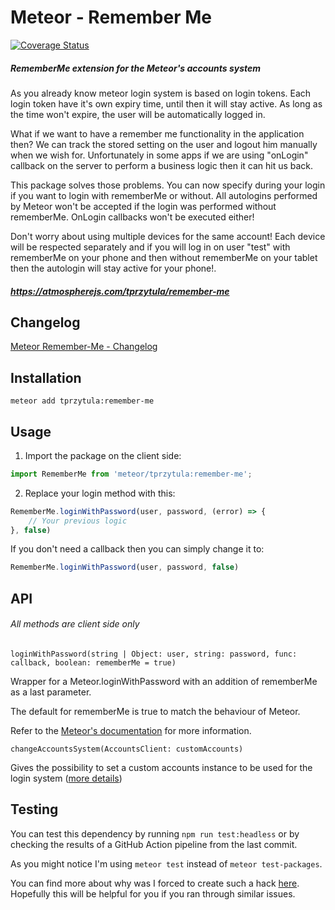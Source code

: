 # Meteor - Remember Me
[![Coverage Status](https://coveralls.io/repos/github/tprzytula/Meteor-Remember-Me/badge.svg)](https://coveralls.io/github/tprzytula/Meteor-Remember-Me)
##### RememberMe extension for the Meteor's accounts system
As you already know meteor login system is based on login tokens.
Each login token have it's own expiry time, until then it will stay active.
As long as the time won't expire, the user will be automatically logged in.

What if we want to have a remember me functionality in the application then?
We can track the stored setting on the user and logout him manually when we wish for.
Unfortunately in some apps if we are using "onLogin" callback on the server to 
perform a business logic then it can hit us back.

This package solves those problems. You can now specify during your login if you
want to login with rememberMe or without. All autologins performed by Meteor won't
be accepted if the login was performed without rememberMe. OnLogin callbacks won't be 
executed either!

Don't worry about using multiple devices for the same account! Each device will
be respected separately and if you will log in on user "test" with rememberMe on
your phone and then without rememberMe on your tablet then the autologin will stay
active for your phone!.
##### https://atmospherejs.com/tprzytula/remember-me

## Changelog
[Meteor Remember-Me - Changelog](doc/CHANGELOG.md)

## Installation

`meteor add tprzytula:remember-me`

## Usage

1. Import the package on the client side:

```js
import RememberMe from 'meteor/tprzytula:remember-me';
```

2. Replace your login method with this:

```js
RememberMe.loginWithPassword(user, password, (error) => {
    // Your previous logic
}, false)
```

If you don't need a callback then you can simply change it to:

```js
RememberMe.loginWithPassword(user, password, false)
```

## API
###### All methods are client side only

`loginWithPassword(string | Object: user, string: password, func: callback, boolean: rememberMe = true)`

Wrapper for a Meteor.loginWithPassword with an addition of rememberMe as a last parameter.

The default for rememberMe is true to match the behaviour of Meteor.

Refer to the [Meteor's documentation](https://docs.meteor.com/api/accounts.html#Meteor-loginWithPassword) for more information.

`changeAccountsSystem(AccountsClient: customAccounts)`

Gives the possibility to set a custom accounts instance to be used for the login system ([more details](doc/CUSTOM_ACCOUNTS.md))

## Testing

You can test this dependency by running `npm run test:headless` or by checking the results of a GitHub Action pipeline from the last commit.

As you might notice I'm using `meteor test` instead of `meteor test-packages`.

You can find more about why was I forced to create such a hack [here](package.js). Hopefully this will be helpful for you if you ran through similar issues.
